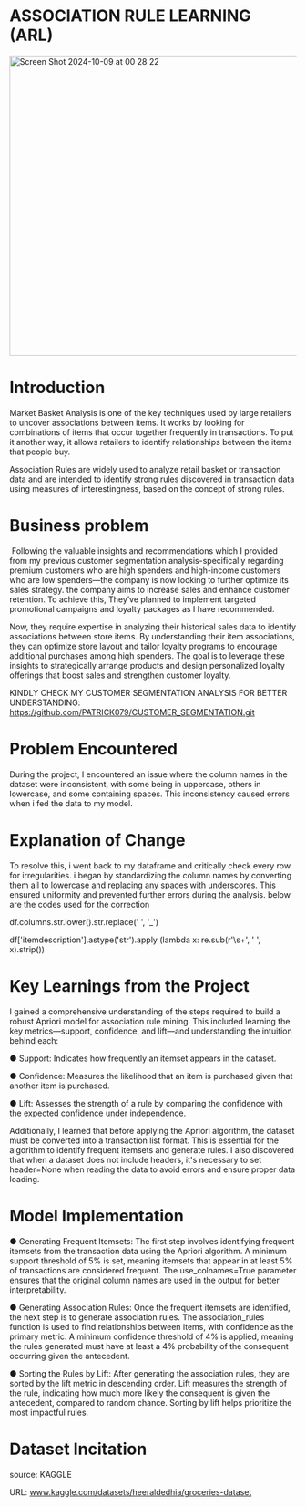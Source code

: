 # ASSOCIATION RULE LEARNING (ARL)

<img width="526" alt="Screen Shot 2024-10-09 at 00 28 22" src="https://github.com/user-attachments/assets/4e7d7e87-046a-4bb9-b38e-a020dd8e2c0a">

# Introduction

Market Basket Analysis is one of the key techniques used by large retailers to uncover associations between items. It works by looking for combinations of items that occur together frequently in transactions. To put it another way, it allows retailers to identify relationships between the items that people buy.

Association Rules are widely used to analyze retail basket or transaction data and are intended to identify strong rules discovered in transaction data using measures of interestingness, based on the concept of strong rules.

# Business problem

 Following the valuable insights and recommendations which I provided from my previous customer segmentation analysis-specifically regarding premium customers who are high spenders and high-income customers who are low spenders—the company is now looking to further optimize its sales strategy. the company aims to increase sales and enhance customer retention. To achieve this, They’ve planned to implement targeted promotional campaigns  and loyalty packages as I have recommended. 

Now, they  require expertise in analyzing their  historical sales data to identify associations between store items. By understanding their  item associations, they can optimize store layout and tailor loyalty programs to encourage additional purchases among high spenders. The goal is to leverage these insights to strategically arrange products and design personalized loyalty offerings that boost sales and strengthen customer loyalty.

KINDLY CHECK MY CUSTOMER SEGMENTATION ANALYSIS FOR BETTER UNDERSTANDING: https://github.com/PATRICK079/CUSTOMER_SEGMENTATION.git


# Problem Encountered

During the project, I encountered an issue where the column names in the dataset were inconsistent, with some being in uppercase, others in lowercase, and some containing spaces. This inconsistency caused errors when i fed the data to my model.

# Explanation of Change
To resolve this, i went back to my dataframe and critically check every row for irregularities. i began by standardizing the column names by converting them all to lowercase and replacing any spaces with underscores. This ensured uniformity and prevented further errors during the analysis.  below are the codes used for the correction

df.columns.str.lower().str.replace(' ', '_')

df['itemdescription'].astype('str').apply (lambda x: re.sub(r'\s+', ' ', x).strip())



#  Key Learnings from the Project


I gained a comprehensive understanding of the steps required to build a robust Apriori model for association rule mining. This included learning the key metrics—support, confidence, and lift—and understanding the intuition behind each:

● Support:  Indicates how frequently an itemset appears in the dataset.

● Confidence:  Measures the likelihood that an item is purchased given that another item is purchased.

● Lift:  Assesses the strength of a rule by comparing the confidence with the expected confidence under independence.

Additionally, I learned that before applying the Apriori algorithm, the dataset must be converted into a transaction list format. This is essential for the algorithm to identify frequent itemsets and generate rules. I also discovered that when a dataset does not include headers, it's necessary to set header=None when reading the data to avoid errors and ensure proper data loading.

# Model Implementation

●  Generating Frequent Itemsets: The first step involves identifying frequent itemsets from the transaction data using the Apriori algorithm. A minimum support threshold of 5% is set, meaning itemsets that appear in at least 5% of transactions are considered frequent. The use_colnames=True parameter ensures that the original column names are used in the output for better interpretability.

●  Generating Association Rules: Once the frequent itemsets are identified, the next step is to generate association rules. The association_rules function is used to find relationships between items, with confidence as the primary metric. A minimum confidence threshold of 4% is applied, meaning the rules generated must have at least a 4% probability of the consequent occurring given the antecedent.

●  Sorting the Rules by Lift: After generating the association rules, they are sorted by the lift metric in descending order. Lift measures the strength of the rule, indicating how much more likely the consequent is given the antecedent, compared to random chance. Sorting by lift helps prioritize the most impactful rules.



# Dataset Incitation 
 source: KAGGLE
 
 URL: www.kaggle.com/datasets/heeraldedhia/groceries-dataset




